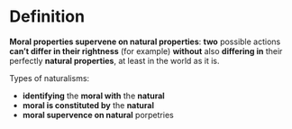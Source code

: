 # Definition

**Moral properties supervene on natural properties**: **two** possible actions **can’t differ in their rightness** (for example) **without** also **differing in** their perfectly **natural properties**, at least in the world as it is.

Types of naturalisms:
- **identifying** the **moral with** the **natural**
- **moral is constituted by** the **natural**
- **moral supervence on natural** porpetries
